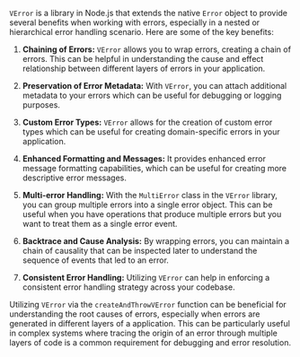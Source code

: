 `VError` is a library in Node.js that extends the native `Error` object to provide several benefits when working with errors, especially in a nested or hierarchical error handling scenario. Here are some of the key benefits:

1. **Chaining of Errors:** 
   `VError` allows you to wrap errors, creating a chain of errors. This can be helpful in understanding the cause and effect relationship between different layers of errors in your application.

2. **Preservation of Error Metadata:**
   With `VError`, you can attach additional metadata to your errors which can be useful for debugging or logging purposes.

3. **Custom Error Types:**
   `VError` allows for the creation of custom error types which can be useful for creating domain-specific errors in your application.

4. **Enhanced Formatting and Messages:**
   It provides enhanced error message formatting capabilities, which can be useful for creating more descriptive error messages.

5. **Multi-error Handling:**
   With the `MultiError` class in the `VError` library, you can group multiple errors into a single error object. This can be useful when you have operations that produce multiple errors but you want to treat them as a single error event.

6. **Backtrace and Cause Analysis:**
   By wrapping errors, you can maintain a chain of causality that can be inspected later to understand the sequence of events that led to an error.

7. **Consistent Error Handling:**
   Utilizing `VError` can help in enforcing a consistent error handling strategy across your codebase.

Utilizing `VError` via the `createAndThrowVError` function can be beneficial for understanding the root causes of errors, especially when errors are generated in different layers of a application. This can be particularly useful in complex systems where tracing the origin of an error through multiple layers of code is a common requirement for debugging and error resolution.